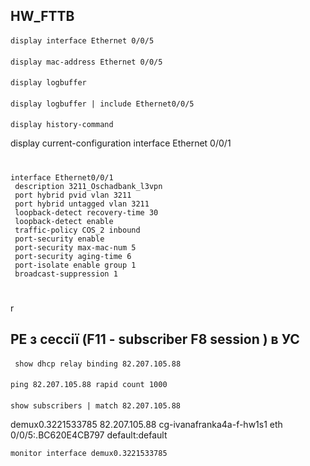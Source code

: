 ## HW_FTTB
####
    display interface Ethernet 0/0/5
####  
    display mac-address Ethernet 0/0/5
####  
    display logbuffer
####  
    display logbuffer | include Ethernet0/0/5
####  
    display history-command

<hr-sakhanovshina-hw1s1>display current-configuration interface Ethernet 0/0/1
#
```
interface Ethernet0/0/1
 description 3211_Oschadbank_l3vpn
 port hybrid pvid vlan 3211
 port hybrid untagged vlan 3211
 loopback-detect recovery-time 30
 loopback-detect enable
 traffic-policy COS_2 inbound
 port-security enable
 port-security max-mac-num 5
 port-security aging-time 6
 port-isolate enable group 1
 broadcast-suppression 1
```
#
r


## PE з сессії (F11 - subscriber F8 session ) в УС

####
     show dhcp relay binding 82.207.105.88

####
    ping 82.207.105.88 rapid count 1000
####
    show subscribers | match 82.207.105.88 

demux0.3221533785               82.207.105.88                           cg-ivanafranka4a-f-hw1s1 eth 0/0/5:.BC620E4CB797       default:default      

    monitor interface demux0.3221533785
